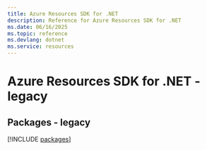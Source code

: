 ```yaml
---
title: Azure Resources SDK for .NET
description: Reference for Azure Resources SDK for .NET
ms.date: 06/16/2025
ms.topic: reference
ms.devlang: dotnet
ms.service: resources
---
```

# Azure Resources SDK for .NET - legacy
## Packages - legacy
[!INCLUDE [packages](resources-index.md)]